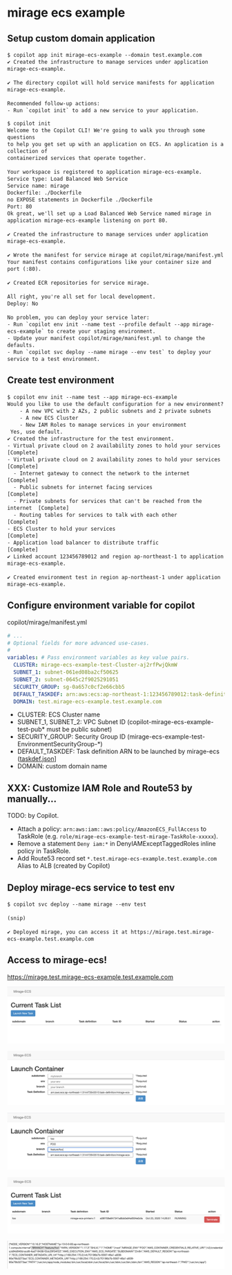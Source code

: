 # mirage ecs example

## Setup custom domain application

```console
$ copilot app init mirage-ecs-example --domain test.example.com
✔ Created the infrastructure to manage services under application mirage-ecs-example.

✔ The directory copilot will hold service manifests for application mirage-ecs-example.

Recommended follow-up actions:
- Run `copilot init` to add a new service to your application.
```

```console
$ copilot init
Welcome to the Copilot CLI! We're going to walk you through some questions
to help you get set up with an application on ECS. An application is a collection of
containerized services that operate together.

Your workspace is registered to application mirage-ecs-example.
Service type: Load Balanced Web Service
Service name: mirage
Dockerfile: ./Dockerfile
no EXPOSE statements in Dockerfile ./Dockerfile
Port: 80
Ok great, we'll set up a Load Balanced Web Service named mirage in application mirage-ecs-example listening on port 80.

✔ Created the infrastructure to manage services under application mirage-ecs-example.

✔ Wrote the manifest for service mirage at copilot/mirage/manifest.yml
Your manifest contains configurations like your container size and port (:80).

✔ Created ECR repositories for service mirage.

All right, you're all set for local development.
Deploy: No

No problem, you can deploy your service later:
- Run `copilot env init --name test --profile default --app mirage-ecs-example` to create your staging environment.
- Update your manifest copilot/mirage/manifest.yml to change the defaults.
- Run `copilot svc deploy --name mirage --env test` to deploy your service to a test environment.
```

## Create test environment

```
$ copilot env init --name test --app mirage-ecs-example
Would you like to use the default configuration for a new environment?
    - A new VPC with 2 AZs, 2 public subnets and 2 private subnets
    - A new ECS Cluster
    - New IAM Roles to manage services in your environment
 Yes, use default.
✔ Created the infrastructure for the test environment.
- Virtual private cloud on 2 availability zones to hold your services     [Complete]
- Virtual private cloud on 2 availability zones to hold your services     [Complete]
  - Internet gateway to connect the network to the internet               [Complete]
  - Public subnets for internet facing services                           [Complete]
  - Private subnets for services that can't be reached from the internet  [Complete]
  - Routing tables for services to talk with each other                   [Complete]
- ECS Cluster to hold your services                                       [Complete]
- Application load balancer to distribute traffic                         [Complete]
✔ Linked account 123456789012 and region ap-northeast-1 to application mirage-ecs-example.

✔ Created environment test in region ap-northeast-1 under application mirage-ecs-example.
```

## Configure environment variable for copilot

copilot/mirage/manifest.yml
```yaml
# ...
# Optional fields for more advanced use-cases.
#
variables: # Pass environment variables as key value pairs.
  CLUSTER: mirage-ecs-example-test-Cluster-aj2rfPwjQkmW
  SUBNET_1: subnet-061ed08ba2cf50625
  SUBNET_2: subnet-0645c2f9025291051
  SECURITY_GROUP: sg-0a657c0cf2e66cbb5
  DEFAULT_TASKDEF: arn:aws:ecs:ap-northeast-1:123456789012:task-definition/mirage-ecs-printenv:1
  DOMAIN: test.mirage-ecs-example.test.example.com
```

- CLUSTER: ECS Cluster name
- SUBNET_1, SUBNET_2: VPC Subnet ID (copilot-mirage-ecs-example-test-pub* must be public subnet)
- SECURITY_GROUP: Security Group ID (mirage-ecs-example-test-EnvironmentSecurityGroup-*)
- DEFAULT_TASKDEF: Task definition ARN to be launched by mirage-ecs ([taskdef.json](taskdef.json)]
- DOMAIN: custom domain name

## XXX: Customize IAM Role and Route53 by manually...

TODO: by Copilot.

- Attach a policy: `arn:aws:iam::aws:policy/AmazonECS_FullAccess` to TaskRole (e.g. `role/mirage-ecs-example-test-mirage-TaskRole-xxxxx`).
- Remove a statement `Deny iam:*` in DenyIAMExceptTaggedRoles inline policy in TaskRole.
- Add Route53 record set `*.test.mirage-ecs-example.test.example.com`  Alias to ALB (created by Copilot)

## Deploy mirage-ecs service to test env

```console
$ copilot svc deploy --name mirage --env test

(snip)

✔ Deployed mirage, you can access it at https://mirage.test.mirage-ecs-example.test.example.com
```

## Access to mirage-ecs!

https://mirage.test.mirage-ecs-example.test.example.com

![](mirage-ecs-1.png)

![](mirage-ecs-2.png)

![](mirage-ecs-3.png)

![](mirage-ecs-4.png)

![](mirage-ecs-5.png)
